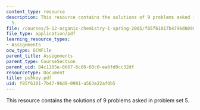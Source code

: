 ```yaml
---
content_type: resource
description: This resource contains the solutions of 9 problems asked in problem set
  5.
file: /courses/5-12-organic-chemistry-i-spring-2005/f85f61017b4796d80901a563e22af0b5_ps5key.pdf
file_type: application/pdf
learning_resource_types:
- Assignments
ocw_type: OCWFile
parent_title: Assignments
parent_type: CourseSection
parent_uid: 84c1185e-8667-6c88-60c0-ea6fd0cc32df
resourcetype: Document
title: ps5key.pdf
uid: f85f6101-7b47-96d8-0901-a563e22af0b5
---
```

This resource contains the solutions of 9 problems asked in problem set 5.

